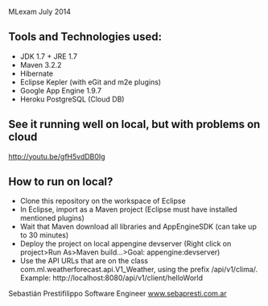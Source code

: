 MLexam
July 2014

## Tools and Technologies used:
- JDK 1.7 + JRE 1.7
- Maven 3.2.2
- Hibernate
- Eclipse Kepler (with eGit and m2e plugins)
- Google App Engine 1.9.7
- Heroku PostgreSQL (Cloud DB)

## See it running well on local, but with problems on cloud
http://youtu.be/gfH5vdDB0Ig

## How to run on local?
- Clone this repository on the workspace of Eclipse
- In Eclipse, import as a Maven project (Eclipse must have installed mentioned plugins)
- Wait that Maven download all libraries and AppEngineSDK (can take up to 30 minutes)
- Deploy the project on local appengine devserver (Right click on project>Run As>Maven build...>Goal: appengine:devserver)
- Use the API URLs that are on the class com.ml.weatherforecast.api.V1_Weather, using the prefix /api/v1/clima/. 
Example: http://localhost:8080/api/v1/client/helloWorld


Sebastián Prestifilippo
Software Engineer
www.sebapresti.com.ar
